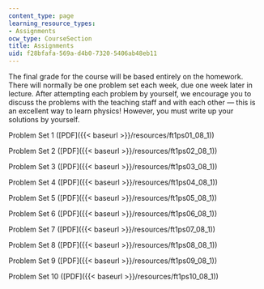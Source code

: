 ```yaml
---
content_type: page
learning_resource_types:
- Assignments
ocw_type: CourseSection
title: Assignments
uid: f28bfafa-569a-d4b0-7320-5406ab48eb11
---
```


The final grade for the course will be based entirely on the homework. There will normally be one problem set each week, due one week later in lecture. After attempting each problem by yourself, we encourage you to discuss the problems with the teaching staff and with each other — this is an excellent way to learn physics! However, you must write up your solutions by yourself.

Problem Set 1 ([PDF]({{< baseurl >}}/resources/ft1ps01_08_1))

Problem Set 2 ([PDF]({{< baseurl >}}/resources/ft1ps02_08_1))

Problem Set 3 ([PDF]({{< baseurl >}}/resources/ft1ps03_08_1))

Problem Set 4 ([PDF]({{< baseurl >}}/resources/ft1ps04_08_1))

Problem Set 5 ([PDF]({{< baseurl >}}/resources/ft1ps05_08_1))

Problem Set 6 ([PDF]({{< baseurl >}}/resources/ft1ps06_08_1))

Problem Set 7 ([PDF]({{< baseurl >}}/resources/ft1ps07_08_1))

Problem Set 8 ([PDF]({{< baseurl >}}/resources/ft1ps08_08_1))

Problem Set 9 ([PDF]({{< baseurl >}}/resources/ft1ps09_08_1))

Problem Set 10 ([PDF]({{< baseurl >}}/resources/ft1ps10_08_1))